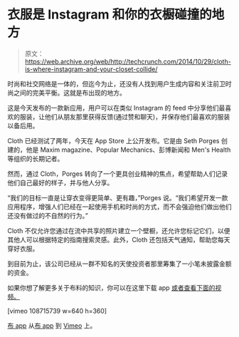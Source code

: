 # 衣服是 Instagram 和你的衣橱碰撞的地方

> 原文：<https://web.archive.org/web/http://techcrunch.com/2014/10/29/cloth-is-where-instagram-and-your-closet-collide/>

时尚和社交网络是一体的，但迄今为止，还没有人找到用户生成内容和关注前卫时尚之间的完美平衡。这就是布出现的地方。

这是今天发布的一款新应用，用户可以在类似 Instagram 的 feed 中分享他们最喜欢的服装，让他们从朋友那里获得反馈(通过赞和聊天)，并保存他们最喜欢的服装以备后用。

Cloth 已经测试了两年，今天在 App Store 上公开发布。它是由 Seth Porges 创建的，他是 Maxim magazine、Popular Mechanics、彭博新闻和 Men's Health 等组织的长期记者。

然而，通过 Cloth，Porges 转向了一个更具创业精神的焦点，希望帮助人们记录他们自己最好的样子，并与他人分享。

“我们的目标一直是让穿衣变得更简单、更有趣，”Porges 说。“我们希望开发一款应用程序，增强人们已经在一起使用手机和时尚的方式，而不会强迫他们做出他们还没有做过的不自然的行为。”

Cloth 不仅允许您通过在流中共享的照片建立一个壁橱，还允许您标记它们，以便其他人可以根据特定的指南搜索灵感。此外，Cloth 还包括天气通知，帮助您每天穿好衣服。

到目前为止，该公司已经从一群不知名的天使投资者那里筹集了一小笔未披露金额的资金。

如果你想了解更多关于布料的知识，你可以在这里下载 app [或者查看下面的视频。](https://web.archive.org/web/20230326095006/http://clothapp.com/)

[vimeo 108715739 w=640 h=360]

[布 app](https://web.archive.org/web/20230326095006/http://vimeo.com/108715739) 从[布 app](https://web.archive.org/web/20230326095006/http://vimeo.com/user33089350) 到 [Vimeo](https://web.archive.org/web/20230326095006/https://vimeo.com/) 上。
